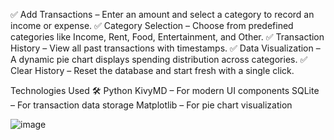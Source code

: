 ✅ Add Transactions – Enter an amount and select a category to record an income or expense.
✅ Category Selection – Choose from predefined categories like Income, Rent, Food, Entertainment, and Other.
✅ Transaction History – View all past transactions with timestamps.
✅ Data Visualization – A dynamic pie chart displays spending distribution across categories.
✅ Clear History – Reset the database and start fresh with a single click.




Technologies Used 🛠️
Python
KivyMD – For modern UI components
SQLite – For transaction data storage
Matplotlib – For pie chart visualization




![image](https://github.com/user-attachments/assets/8125ac68-bad3-49da-9494-4432c941750a)



